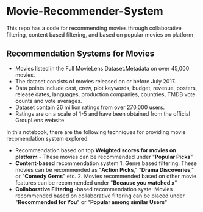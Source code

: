# Movie-Recommender-System
This repo has a code for recommending movies through collaborative filtering, content based filtering, and based on popular movies on platform

## Recommendation Systems for Movies
- Movies listed in the Full MovieLens Dataset.Metadata on over 45,000 movies. 
- The dataset consists of movies released on or before July 2017.
- Data points include cast, crew, plot keywords, budget, revenue, posters, release dates, languages, production companies,    countries, TMDB vote counts and vote averages. 
- Dataset contain 26 million ratings from over 270,000 users. 
- Ratings are on a scale of 1-5 and have been obtained from the official GroupLens website
  
In this notebook, there are the following techniques for providing movie recomendation system explored: 
- Recommendation based on top __Weighted scores for movies on platform__ - These movies can be recommended under "__Popular Picks__"
- __Content-based__ recommendation system 1. Genre based filtering: These movies can be recommended as "__Action Picks__," "__Drama Discoveries__," or "__Comedy Gems__" etc. 2. Movies recommended based on other movie features can be recommended under "__Because you watched x__"
- __Collaborative Filtering__ -based recommendation syste: Movies recommended based on collaborative filtering can be placed under "__Recommended for You__" or "__Popular among similar Users__" 

